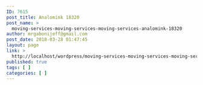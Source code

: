 ```yaml
---
ID: 7615
post_title: Analomink 18320
post_name: >
  moving-services-moving-services-moving-services-analomink-18320
author: mrgabonijeff@gmail.com
post_date: 2018-03-28 01:47:45
layout: page
link: >
  http://localhost/wordpress/moving-services-moving-services-moving-services-analomink-18320/
published: true
tags: [ ]
categories: [ ]
---
```

